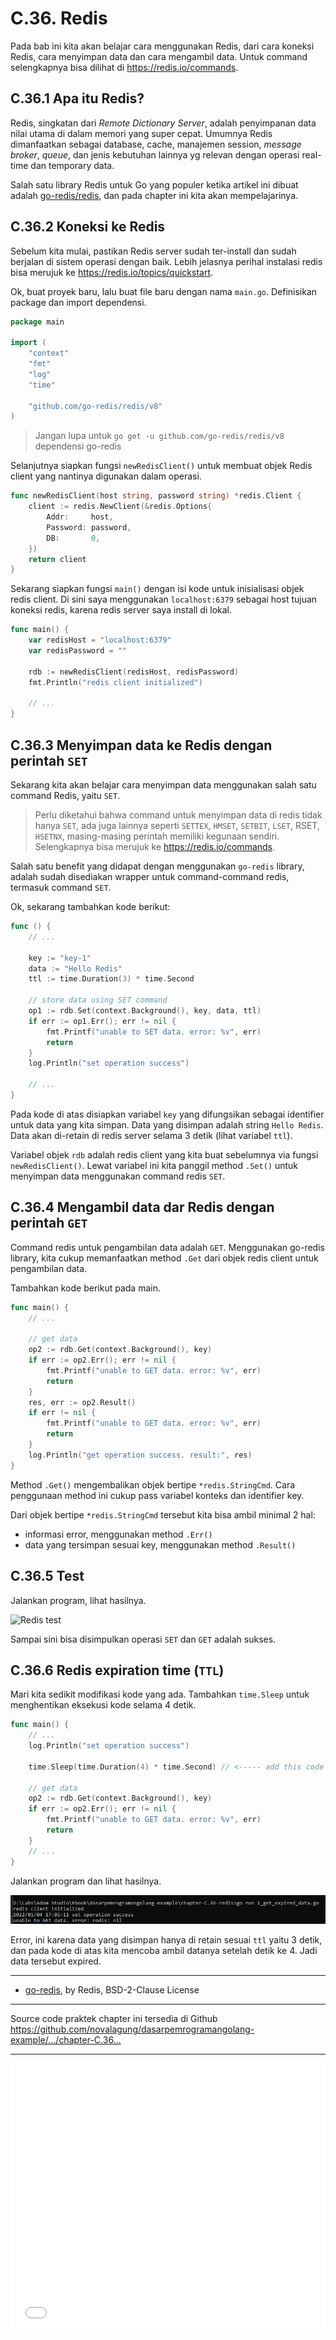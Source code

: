 # C.36. Redis

Pada bab ini kita akan belajar cara menggunakan Redis, dari cara koneksi Redis, cara menyimpan data dan cara mengambil data. Untuk command selengkapnya bisa dilihat di https://redis.io/commands.

## C.36.1 Apa itu Redis?

Redis, singkatan dari *Remote Dictionary Server*, adalah penyimpanan data nilai utama di dalam memori yang super cepat. Umumnya Redis dimanfaatkan sebagai database, cache, manajemen session, *message broker*, *queue*, dan jenis kebutuhan lainnya yg relevan dengan operasi real-time dan temporary data.

Salah satu library Redis untuk Go yang populer ketika artikel ini dibuat adalah [go-redis/redis](https://github.com/go-redis/redis), dan pada chapter ini kita akan mempelajarinya.

## C.36.2 Koneksi ke Redis

Sebelum kita mulai, pastikan Redis server sudah ter-install dan sudah berjalan di sistem operasi dengan baik. Lebih jelasnya perihal instalasi redis bisa merujuk ke https://redis.io/topics/quickstart.

Ok, buat proyek baru, lalu buat file baru dengan nama `main.go`. Definisikan package dan import dependensi.

```go
package main

import (
	"context"
	"fmt"
	"log"
	"time"

	"github.com/go-redis/redis/v8"
)
```

> Jangan lupa untuk `go get -u github.com/go-redis/redis/v8` dependensi go-redis

Selanjutnya siapkan fungsi `newRedisClient()` untuk membuat objek Redis client yang nantinya digunakan dalam operasi.

```go
func newRedisClient(host string, password string) *redis.Client {
	client := redis.NewClient(&redis.Options{
		Addr:     host,
		Password: password,
		DB:       0,
	})
	return client
}
```

Sekarang siapkan fungsi `main()` dengan isi kode untuk inisialisasi objek redis client. Di sini saya menggunakan `localhost:6379` sebagai host tujuan koneksi redis, karena redis server saya install di lokal.

```go
func main() {
	var redisHost = "localhost:6379"
	var redisPassword = ""

	rdb := newRedisClient(redisHost, redisPassword)
	fmt.Println("redis client initialized")

	// ...
}
```
## C.36.3 Menyimpan data ke Redis dengan perintah `SET`

Sekarang kita akan belajar cara menyimpan data menggunakan salah satu command Redis, yaitu `SET`.

> Perlu diketahui bahwa command untuk menyimpan data di redis tidak hanya `SET`, ada juga lainnya seperti `SETTEX`, `HMSET`, `SETBIT`, `LSET`, RSET, `HSETNX`, masing-masing perintah memiliki kegunaan sendiri. Selengkapnya bisa merujuk ke https://redis.io/commands.

Salah satu benefit yang didapat dengan menggunakan `go-redis` library, adalah sudah disediakan wrapper untuk command-command redis, termasuk command `SET`.

Ok, sekarang tambahkan kode berikut:

```go
func () {
	// ...
	
	key := "key-1"
	data := "Hello Redis"
	ttl := time.Duration(3) * time.Second

	// store data using SET command
	op1 := rdb.Set(context.Background(), key, data, ttl)
	if err := op1.Err(); err != nil {
		fmt.Printf("unable to SET data. error: %v", err)
		return
	}
	log.Println("set operation success")
	
	// ...
}
```

Pada kode di atas disiapkan variabel `key` yang difungsikan sebagai identifier untuk data yang kita simpan. Data yang disimpan adalah string `Hello Redis`. Data akan di-retain di redis server selama 3 detik (lihat variabel `ttl`).

Variabel objek `rdb` adalah redis client yang kita buat sebelumnya via fungsi `newRedisClient()`. Lewat variabel ini kita panggil method `.Set()` untuk menyimpan data menggunakan command redis `SET`.

## C.36.4 Mengambil data dar Redis dengan perintah `GET`

Command redis untuk pengambilan data adalah `GET`. Menggunakan go-redis library, kita cukup memanfaatkan method `.Get` dari objek redis client untuk pengambilan data.

Tambahkan kode berikut pada main.

```go
func main() {
	// ...

	// get data
	op2 := rdb.Get(context.Background(), key)
	if err := op2.Err(); err != nil {
		fmt.Printf("unable to GET data. error: %v", err)
		return
	}
	res, err := op2.Result()
	if err != nil {
		fmt.Printf("unable to GET data. error: %v", err)
		return
	}
	log.Println("get operation success. result:", res)
}
```

Method `.Get()` mengembalikan objek bertipe `*redis.StringCmd`. Cara penggunaan method ini cukup pass variabel konteks dan identifier key.

Dari objek bertipe `*redis.StringCmd` tersebut kita bisa ambil minimal 2 hal:

- informasi error, menggunakan method `.Err()`
- data yang tersimpan sesuai key, menggunakan method `.Result()`

## C.36.5 Test

Jalankan program, lihat hasilnya.

![Redis test](images/C_redis_1.png)

Sampai sini bisa disimpulkan operasi `SET` dan `GET` adalah sukses.

## C.36.6 Redis expiration time (`TTL`)

Mari kita sedikit modifikasi kode yang ada. Tambahkan `time.Sleep` untuk menghentikan eksekusi kode selama 4 detik.

```go
func main() {
	// ...
	log.Println("set operation success")

	time.Sleep(time.Duration(4) * time.Second) // <----- add this code

	// get data
	op2 := rdb.Get(context.Background(), key)
	if err := op2.Err(); err != nil {
		fmt.Printf("unable to GET data. error: %v", err)
		return
	}
	// ...
}
```

Jalankan program dan lihat hasilnya.

![Redis test](images/C_redis_2.png)

Error, ini karena data yang disimpan hanya di retain sesuai `ttl` yaitu 3 detik, dan pada kode di atas kita mencoba ambil datanya setelah detik ke 4. Jadi data tersebut expired.

---

 - [go-redis](https://github.com/redis/go-redis), by Redis, BSD-2-Clause License

---

<div class="source-code-link">
    <div class="source-code-link-message">Source code praktek chapter ini tersedia di Github</div>
    <a href="https://github.com/novalagung/dasarpemrogramangolang-example/tree/master/chapter-C.36-redis">https://github.com/novalagung/dasarpemrogramangolang-example/.../chapter-C.36...</a>
</div>

---

<iframe src="partial/ebooks.html" width="100%" height="430px" frameborder="0" scrolling="no"></iframe>

